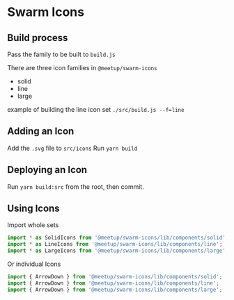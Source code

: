 # Swarm Icons

## Build process
Pass the family to be built to `build.js`

There are three icon families in `@meetup/swarm-icons`
+ solid
+ line
+ large

example of building the line icon set
`./src/build.js --f=line`


## Adding an Icon
Add the `.svg` file to `src/icons`
Run `yarn build` 

## Deploying an Icon
Run `yarn build:src` from the root, then commit.


## Using Icons
Import whole sets
```jsx
import * as SolidIcons from '@meetup/swarm-icons/lib/components/solid';
import * as LineIcons from '@meetup/swarm-icons/lib/components/line';
import * as LargeIcons from '@meetup/swarm-icons/lib/components/large';
```

Or individual Icons
```jsx
import { ArrowDown } from '@meetup/swarm-icons/lib/components/solid';
import { ArrowDown } from '@meetup/swarm-icons/lib/components/line';
import { ArrowDown } from '@meetup/swarm-icons/lib/components/large';
```
